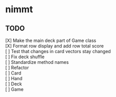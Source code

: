 # nimmt

## TODO
[X] Make the main deck part of Game class  
[X] Format row display and add row total score  
[ ] Test that changes in card vectors stay changed  
[ ] Fix deck shuffle  
[ ] Standardize method names  
[ ] Refactor  
    [ ] Card  
    [ ] Hand  
    [ ] Deck  
    [ ] Game  
